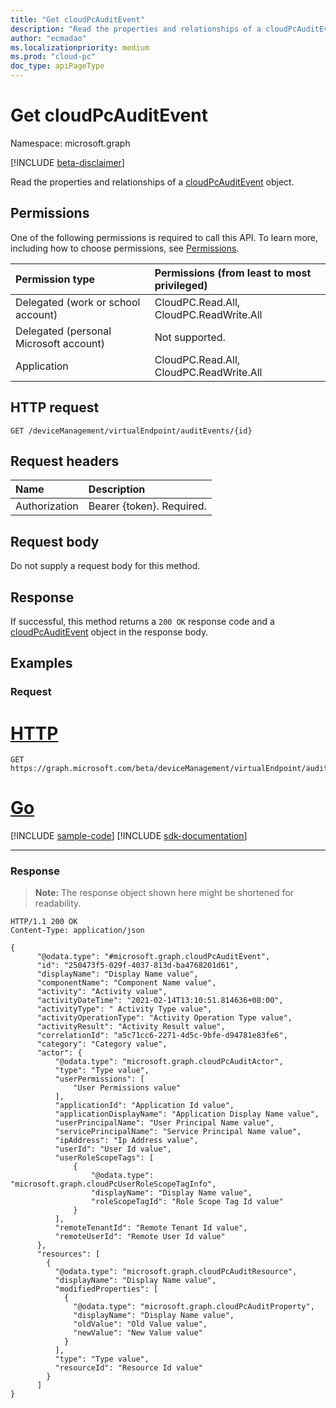 ```yaml
---
title: "Get cloudPcAuditEvent"
description: "Read the properties and relationships of a cloudPcAuditEvent object."
author: "ecmadao"
ms.localizationpriority: medium
ms.prod: "cloud-pc"
doc_type: apiPageType
---
```


# Get cloudPcAuditEvent

Namespace: microsoft.graph

[!INCLUDE [beta-disclaimer](../../includes/beta-disclaimer.md)]

Read the properties and relationships of a [cloudPcAuditEvent](../resources/cloudpcauditevent.md) object.

## Permissions

One of the following permissions is required to call this API. To learn more, including how to choose permissions, see [Permissions](/graph/permissions-reference).

|Permission type| Permissions (from least to most privileged) |
|:---|:---|
|Delegated (work or school account)|CloudPC.Read.All, CloudPC.ReadWrite.All|
|Delegated (personal Microsoft account) | Not supported.|
|Application|CloudPC.Read.All, CloudPC.ReadWrite.All|

## HTTP request

<!-- {
  "blockType": "ignored"
}
-->

``` http
GET /deviceManagement/virtualEndpoint/auditEvents/{id}
```

## Request headers

| Name          | Description               |
| :------------ | :------------------------ |
| Authorization | Bearer {token}. Required. |

## Request body

Do not supply a request body for this method.

## Response

If successful, this method returns a `200 OK` response code and a [cloudPcAuditEvent](../resources/cloudpcauditevent.md) object in the response body.

## Examples

### Request


# [HTTP](#tab/http)
<!-- {
  "blockType": "request",
  "name": "get_cloudpcauditevent"
}
-->

``` http
GET https://graph.microsoft.com/beta/deviceManagement/virtualEndpoint/auditEvents/{id}
```

# [Go](#tab/go)
[!INCLUDE [sample-code](../includes/snippets/go/get-cloudpcauditevent-go-snippets.md)]
[!INCLUDE [sdk-documentation](../includes/snippets/snippets-sdk-documentation-link.md)]

---


### Response

>**Note:** The response object shown here might be shortened for readability.
<!-- {
  "blockType": "response",
  "truncated": true,
  "@odata.type": "microsoft.graph.cloudPcAuditEvent"
}
-->

``` http
HTTP/1.1 200 OK
Content-Type: application/json

{
      "@odata.type": "#microsoft.graph.cloudPcAuditEvent",
      "id": "250473f5-029f-4037-813d-ba4768201d61",
      "displayName": "Display Name value",
      "componentName": "Component Name value",  
      "activity": "Activity value",  
      "activityDateTime": "2021-02-14T13:10:51.814636+08:00",
      "activityType": " Activity Type value",  
      "activityOperationType": "Activity Operation Type value",
      "activityResult": "Activity Result value",  
      "correlationId": "a5c71cc6-2271-4d5c-9bfe-d94781e83fe6",
      "category": "Category value",
      "actor": {
          "@odata.type": "microsoft.graph.cloudPcAuditActor",
          "type": "Type value",
          "userPermissions": [
              "User Permissions value"
          ],
          "applicationId": "Application Id value",
          "applicationDisplayName": "Application Display Name value",
          "userPrincipalName": "User Principal Name value",
          "servicePrincipalName": "Service Principal Name value",
          "ipAddress": "Ip Address value",
          "userId": "User Id value",
          "userRoleScopeTags": [
              {
                  "@odata.type": "microsoft.graph.cloudPcUserRoleScopeTagInfo",
                  "displayName": "Display Name value",
                  "roleScopeTagId": "Role Scope Tag Id value"
              }
          ],
          "remoteTenantId": "Remote Tenant Id value",
          "remoteUserId": "Remote User Id value"
      },
      "resources": [
        {
          "@odata.type": "microsoft.graph.cloudPcAuditResource",
          "displayName": "Display Name value",
          "modifiedProperties": [
            {
              "@odata.type": "microsoft.graph.cloudPcAuditProperty",
              "displayName": "Display Name value",
              "oldValue": "Old Value value",
              "newValue": "New Value value"
            }
          ],
          "type": "Type value",
          "resourceId": "Resource Id value"
        }
      ]
}
```
